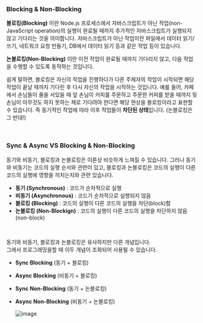 ### Blocking & Non-Blocking

**블로킹(Blocking)** 이란 Node.js 프로세스에서 자바스크립트가 아닌 작업(non-JavaScript operation)의 실행이 완료될 때까지 추가적인 자바스크립트가 실행되지 않고 기다리는 것을 의미합니다. 자바스크립트가 아닌 작업이란 파일에서 데이터 읽기/쓰기, 네트워크 요청 만들기, DB에서 데이터 읽기 등과 같은 작업 등이 있습니다.

**논블로킹(Non-Blocking)** 이란 이전 작업이 완료될 때까지 기다리지 않고, 다음 작업을 수행할 수 있도록 동작하는 것입니다.

쉽게 말하면, 블로킹은 자신의 작업을 진행하다가 다른 주체자의 작업이 시작되면 해당 작업이 끝날 때까지 기다린 후 다시 자신의 작업을 시작하는 것입니다. 예를 들어, 카페에서 손님들이 줄을 서있을 때 앞 손님이 커피를 주문하고 주문한 커피를 받을 때까지 뒷 손님이 아무것도 하지 못하는 채로 기다려야 한다면 해당 현상을 블로킹이라고 표현할 수 있습니다. 즉 동기적인 작업에 따라 이후 작업들이 **차단된 상태**입니다. (논블로킹은 그 반대!)

<br />

### Sync & Async VS Blocking & Non-Blocking

동기와 비동기, 블로킹과 논블로킹은 이론상 비슷하게 느껴질 수 있습니다. 그러나 동기와 비동기는 코드의 실행 순서와 관련이 있고, 블로킹과 논블로킹은 코드의 실행이 다른 코드의 실행에 영향을 끼치는지와 관련 있습니다.

- **동기 (Synchronous)** : 코드가 순차적으로 실행
- **비동기 (Asynchronous)** : 코드가 순차적으로 실행되지 않음
- **블로킹 (Blocking)** : 코드의 실행이 다른 코드의 실행을 차단(block)함
- **논블로킹 (Non-Blockign)** : 코드의 실행이 다른 코드의 실행을 차단하지 않음(non-block)

<br />

동기와 비동기, 블로킹과 논블로킹은 유사하지만 다른 개념입니다.<br />
그래서 프로그래밍을할 때 이두 개념이 조화되어 사용될 수 있습니다.

- **Sync Blocking** (동기 + 블로킹)
- **Async Blocking** (비동기 + 블로킹)
- **Sync Non-Blocking** (동기 + 논블로킹)
- **Async Non-Blocking** (비동기 + 논블로킹)

  ![image](https://github.com/CS-TeamStudy/CS_Study_for_Interview/assets/116873887/b9f97fce-e90a-43a5-b984-3069c4db6957)
